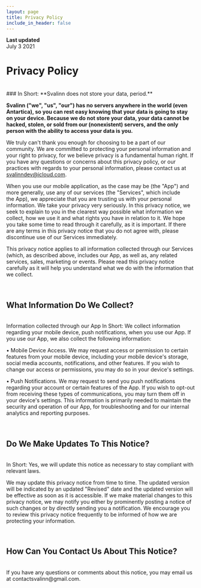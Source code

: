 ```yaml
---
layout: page
title: Privacy Policy
include_in_header: false
---
```


**Last updated**  
July 3 2021

# Privacy Policy
<br>
### In Short: **Svalinn does not store your data, period.**

 **Svalinn ("we", "us", "our") has no servers anywhere in the world (even Antartica), so you can rest easy knowing that your data is going to stay on your device. Because we do not store your data, your data cannot be hacked, stolen, or sold from our (nonexistent) servers, and the only person with the ability to access your data is you.**

 We truly can't thank you enough for choosing to be a part of our community. We are committed to protecting your personal information and your right to privacy, for we believe privacy is a fundamental human right. If you have any questions or concerns about this privacy policy, or our practices with regards to your personal information, please contact us at svalinndev@icloud.com.

 When you use our mobile application, as the case may be (the "App") and more generally, use any of our services (the "Services", which include the App), we appreciate that you are trusting us with your personal information. We take your privacy very seriously. In this privacy notice, we seek to explain to you in the clearest way possible what information we collect, how we use it and what rights you have in relation to it. We hope you take some time to read through it carefully, as it is important. If there are any terms in this privacy notice that you do not agree with, please discontinue use of our Services immediately.

 This privacy notice applies to all information collected through our Services (which, as described above, includes our App, as well as, any related services, sales, marketing or events. Please read this privacy notice carefully as it will help you understand what we do with the information that we collect.

 <br>

## What Information Do We Collect?
<br>
Information collected through our App In Short: We collect information regarding your mobile device, push notifications, when you use our App. If you use our App, we also collect the following information:

• Mobile Device Access. We may request access or permission to certain features from your mobile device, including your mobile device's storage, social media accounts, notifications, and other features. If you wish to change our access or permissions, you may do so in your device's settings.

• Push Notifications. We may request to send you push notifications regarding your account or certain features of the App. If you wish to opt-out from receiving these types of communications, you may turn them off in your device's settings.
This information is primarily needed to maintain the security and operation of our App, for troubleshooting and for our internal analytics and reporting purposes.

<br>

## Do We Make Updates To This Notice?
<br>
In Short: Yes, we will update this notice as necessary to stay compliant with relevant laws.

We may update this privacy notice from time to time. The updated version will be indicated by an updated "Revised" date and the updated version will be effective as soon as it is accessible. If we make material changes to this privacy notice, we may notify you either by prominently posting a notice of such changes or by directly sending you a notification. We encourage you to review this privacy notice frequently to be informed of how we are protecting your information.

<br>

## How Can You Contact Us About This Notice?
<br>
If you have any questions or comments about this notice, you may email us at contactsvalinn@gmail.com.

<br>

